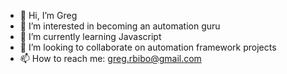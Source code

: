 - 👋 Hi, I’m Greg
- 👀 I’m interested in becoming an automation guru
- 🌱 I’m currently learning Javascript
- 💞️ I’m looking to collaborate on automation framework projects
- 📫 How to reach me:  greg.rbibo@gmail.com

<!---
Greg-o-tron/Greg-o-tron is a ✨ special ✨ repository because its `README.md` (this file) appears on your GitHub profile.
You can click the Preview link to take a look at your changes.
--->

